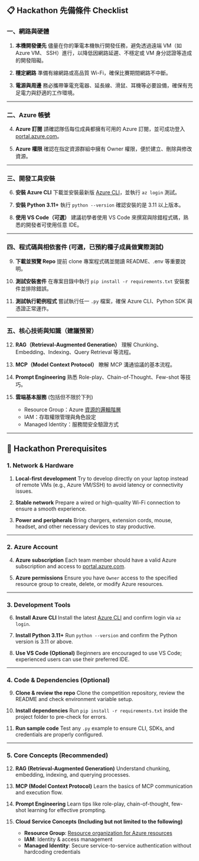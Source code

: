 ## 📋 Hackathon 先備條件 Checklist

### 一、網路與硬體

1. **本機開發優先**
   儘量在你的筆電本機執行開發任務，避免透過遠端 VM（如 Azure VM、 SSH）進行，以降低因網路延遲、不穩定或 VM 身分認證等造成的開發阻礙。

2. **穩定網路**
   準備有線網路或高品質 Wi-Fi，確保比賽期間網路不中斷。

3. **電源與周邊**
   務必攜帶筆電充電器、延長線、滑鼠、耳機等必要設備，確保有充足電力與舒適的工作環境。

---

### 二、Azure 帳號

4. **Azure 訂閱**
   請確認隊伍每位成員都擁有可用的 Azure 訂閱，並可成功登入 [portal.azure.com](https://portal.azure.com)。

5. **Azure 權限**
   確認在指定資源群組中擁有 Owner 權限，便於建立、刪除與修改資源。

---

### 三、開發工具安裝

6. **安裝 Azure CLI**
   下載並安裝最新版 [Azure CLI](https://learn.microsoft.com/en-us/cli/azure/install-azure-cli-windows?view=azure-cli-latest&pivots=msi)，並執行 `az login` 測試。

7. **安裝 Python 3.11+**
   執行 `python --version` 確認安裝的是 3.11 以上版本。

8. **使用 VS Code（可選）**
   建議初學者使用 VS Code 來撰寫與除錯程式碼，熟悉的開發者可使用任意 IDE。

---

### 四、程式碼與相依套件 (可選，已預約種子成員做實際測試)

9. **下載並預覽 Repo**
   提前 clone 專案程式碼並閱讀 README、.env 等重要說明。

10. **測試安裝套件**
    在專案目錄中執行 `pip install -r requirements.txt` 安裝套件並排除錯誤。

11. **測試執行範例程式**
    嘗試執行任一 `.py` 檔案，確保 Azure CLI、Python SDK 與憑證正常運作。

---

### 五、核心技術與知識（建議預習）

12. **RAG（Retrieval-Augmented Generation）**
    理解 Chunking、Embedding、Indexing、Query Retrieval 等流程。

13. **MCP（Model Context Protocol）**
    瞭解 MCP 溝通協議的基本流程。

14. **Prompt Engineering**
    熟悉 Role-play、Chain-of-Thought、Few-shot 等技巧。

15. **雲端基本服務** (包括但不限於下列)

    * Resource Group：Azure [資源的邏輯階層](https://learn.microsoft.com/en-us/azure/cloud-adoption-framework/ready/landing-zone/design-area/resource-org)
    * IAM：存取權限管理與角色設定
    * Managed Identity：服務間安全驗證方式

---

## 📄 Hackathon Prerequisites

### 1. Network & Hardware

1. **Local-first development**
   Try to develop directly on your laptop instead of remote VMs (e.g., Azure VM/SSH) to avoid latency or connectivity issues.

2. **Stable network**
   Prepare a wired or high-quality Wi-Fi connection to ensure a smooth experience.

3. **Power and peripherals**
   Bring chargers, extension cords, mouse, headset, and other necessary devices to stay productive.

---

### 2. Azure Account

4. **Azure subscription**
   Each team member should have a valid Azure subscription and access to [portal.azure.com](https://portal.azure.com).

5. **Azure permissions**
   Ensure you have `Owner` access to the specified resource group to create, delete, or modify Azure resources.

---

### 3. Development Tools

6. **Install Azure CLI**
   Install the latest [Azure CLI](https://learn.microsoft.com/en-us/cli/azure/install-azure-cli-windows?view=azure-cli-latest&pivots=msi) and confirm login via `az login`.

7. **Install Python 3.11+**
   Run `python --version` and confirm the Python version is 3.11 or above.

8. **Use VS Code (Optional)**
   Beginners are encouraged to use VS Code; experienced users can use their preferred IDE.

---

### 4. Code & Dependencies (Optional)

9. **Clone & review the repo**
   Clone the competition repository, review the README and check environment variable setup.

10. **Install dependencies**
    Run `pip install -r requirements.txt` inside the project folder to pre-check for errors.

11. **Run sample code**
    Test any `.py` example to ensure CLI, SDKs, and credentials are properly configured.

---

### 5. Core Concepts (Recommended)

12. **RAG (Retrieval-Augmented Generation)**
    Understand chunking, embedding, indexing, and querying processes.

13. **MCP (Model Context Protocol)**
    Learn the basics of MCP communication and execution flow.

14. **Prompt Engineering**
    Learn tips like role-play, chain-of-thought, few-shot learning for effective prompting.

15. **Cloud Service Concepts (Including but not limited to the following)**

    * **Resource Group**: [Resource organization for Azure resources](https://learn.microsoft.com/en-us/azure/cloud-adoption-framework/ready/landing-zone/design-area/resource-org)
    * **IAM**: Identity & access management
    * **Managed Identity**: Secure service-to-service authentication without hardcoding credentials
